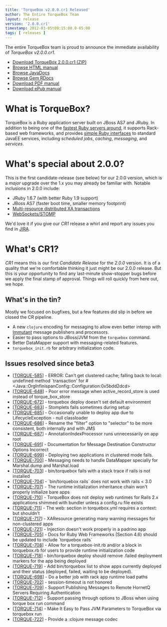 ```yaml
---
title: 'TorqueBox v2.0.0.cr1 Released'
author: The Entire TorqueBox Team
layout: release
version: '2.0.0.cr1'
timestamp: 2012-03-05t09:15:00.0-05:00
tags: [ releases ]
---
```


The entire TorqueBox team is proud to announce the immediate
availability of *TorqueBox v2.0.0.cr1*.

* [Download TorqueBox 2.0.0.cr1 (ZIP)][download]
* [Browse HTML manual][htmldocs]
* [Browse JavaDocs][javadocs]
* [Browse Gem RDocs][rdocs]
* [Download PDF manual][pdfdocs]
* [Download ePub manual][epubdocs]

# What is TorqueBox?

TorqueBox is a Ruby application server built on JBoss AS7 and JRuby.  In
addition to being one of the [fastest Ruby servers around][BENchmarks], it supports
Rack-based web frameworks, and provides [simple Ruby interfaces][features] to
standard JavaEE services, including *scheduled jobs*, *caching*, *messaging*,
and *services*.

# What's special about 2.0.0?

This is the first candidate-release (see below) for our 2.0.0 version, which is a *major*
upgrade over the 1.x you may already be familiar with.  Notable
inclusions in 2.0.0 include:

* JRuby 1.6.7 (with better Ruby 1.9 support)
* JBoss AS7 (faster boot time, smaller memory footprint)
* [Multi-resource distributed XA transactions][XA]
* [WebSockets/STOMP][STOMP]

We'd love it if you give our *CR1* release a whirl and report any
issues you find in [JIRA].

# What's CR1?

*CR1* means this is our first *Candidate Release* for the *2.0.0* version.  It is
of a quality that we're comfortable thinking it just might be our 2.0.0 release.  But
this is your opportunity to find any last-minute show-stopper bugs before we apply
the final stamp of approval.  Things will roll quickly from here out, we hope.

## What's in the tin?

Mostly we focused on bugfixes, but a few features did slip in before we closed
the CR pipeline.

* A new `clojure` encoding for messaging to allow even better interop with [Immutant] message
publishers and processors.
* Easier to pass options to JBoss/JVM from the `torquebox` command.
* Better DataMapper support with messaging-related features.
* `torquebox_init.rb` for arbitrary initialization code.

## Issues resolved since beta3

<ul>
<li>[<a href='https://issues.jboss.org/browse/TORQUE-585'>TORQUE-585</a>] -         ERROR: Can&#39;t get clustered cache; falling back to local: undefined method `transaction&#39; for #&lt;Java::OrgInfinispanConfig::Configuration:0x5bdd2dcd&gt;
</li>
<li>[<a href='https://issues.jboss.org/browse/TORQUE-648'>TORQUE-648</a>] -         Poor error message when active_record_store is used instead of torque_box_store
</li>
<li>[<a href='https://issues.jboss.org/browse/TORQUE-672'>TORQUE-672</a>] -         torquebox deploy doesn&#39;t set default environment
</li>
<li>[<a href='https://issues.jboss.org/browse/TORQUE-683'>TORQUE-683</a>] -         Stomplets fails sometimes during setup
</li>
<li>[<a href='https://issues.jboss.org/browse/TORQUE-685'>TORQUE-685</a>] -         Occasionally unable to deploy app due to LifecycleException - null classloader
</li>
<li>[<a href='https://issues.jboss.org/browse/TORQUE-686'>TORQUE-686</a>] -         Rename the &quot;filter&quot; option to &quot;selector&quot; to be more consistent, both internally and with JMS
</li>
<li>[<a href='https://issues.jboss.org/browse/TORQUE-687'>TORQUE-687</a>] -         AnnotationIndexProcessor runs unnecessarily on app root
</li>
<li>[<a href='https://issues.jboss.org/browse/TORQUE-691'>TORQUE-691</a>] -         Documentation for Message Destination Constructor Options Incorrect
</li>
<li>[<a href='https://issues.jboss.org/browse/TORQUE-699'>TORQUE-699</a>] -         Deploying two applications in clustered mode fails.
</li>
<li>[<a href='https://issues.jboss.org/browse/TORQUE-700'>TORQUE-700</a>] -         Messaging needs to handle DataMapper specially for Marshal.dump and Marshal.load
</li>
<li>[<a href='https://issues.jboss.org/browse/TORQUE-703'>TORQUE-703</a>] -         bin/torquebox fails with a stack trace if rails is not installed
</li>
<li>[<a href='https://issues.jboss.org/browse/TORQUE-704'>TORQUE-704</a>] -         `bin/torquebox rails` does not work with rails &lt; 3.0
</li>
<li>[<a href='https://issues.jboss.org/browse/TORQUE-707'>TORQUE-707</a>] -         The runtime initialization inheritance chain won&#39;t properly initialize bare apps
</li>
<li>[<a href='https://issues.jboss.org/browse/TORQUE-710'>TORQUE-710</a>] -         TorqueBox does not deploy web runtimes for Rails 2.x applications shimmed with bundler unless a config.ru file exists
</li>
<li>[<a href='https://issues.jboss.org/browse/TORQUE-711'>TORQUE-711</a>] -         The web: section in torquebox.yml requires a context: but shouldn&#39;t
</li>
<li>[<a href='https://issues.jboss.org/browse/TORQUE-717'>TORQUE-717</a>] -         XAResource generating many warning messages for non-clustered apps
</li>
<li>[<a href='https://issues.jboss.org/browse/TORQUE-721'>TORQUE-721</a>] -         Injection doesn&#39;t work properly in a padrino app
</li>
<li>[<a href='https://issues.jboss.org/browse/TORQUE-705'>TORQUE-705</a>] -         Docs for Ruby Web Frameworks (Section 4.6) should be updated to include `torquebox rails`
</li>
<li>[<a href='https://issues.jboss.org/browse/TORQUE-708'>TORQUE-708</a>] -         Allow for a torquebox-init.rb and/or a block in torquebox.rb for users to provide runtime initialization code
</li>
<li>[<a href='https://issues.jboss.org/browse/TORQUE-718'>TORQUE-718</a>] -         bin/torquebox deploy should remove .failed deployment markers for the app being deployed
</li>
<li>[<a href='https://issues.jboss.org/browse/TORQUE-719'>TORQUE-719</a>] -         Add bin/torquebox list to show apps currently deployed and their status (deployed, failed, waiting to be deployed).
</li>
<li>[<a href='https://issues.jboss.org/browse/TORQUE-698'>TORQUE-698</a>] -         Do a better job with rack app runtime load paths
</li>
<li>[<a href='https://issues.jboss.org/browse/TORQUE-702'>TORQUE-702</a>] -         session-timeout is not honored
</li>
<li>[<a href='https://issues.jboss.org/browse/TORQUE-709'>TORQUE-709</a>] -         Support Publishing Messages to Remote HornetQ Servers Requiring Authentication
</li>
<li>[<a href='https://issues.jboss.org/browse/TORQUE-712'>TORQUE-712</a>] -         Support passing through options to JBoss when using torque box run command
</li>
<li>[<a href='https://issues.jboss.org/browse/TORQUE-714'>TORQUE-714</a>] -         Make It Easy to Pass JVM Parameters to TorqueBox via torquebox run
</li>
<li>[<a href='https://issues.jboss.org/browse/TORQUE-722'>TORQUE-722</a>] -         Provide a :clojure message codec
</li>
</ul>
                                            


[download]: /release/org/torquebox/torquebox-dist/2.0.0.cr1/torquebox-dist-2.0.0.cr1-bin.zip
[htmldocs]: /documentation/2.0.0.cr1/
[javadocs]: /documentation/2.0.0.cr1/javadoc/
[rdocs]:    /documentation/2.0.0.cr1/yardoc/
[pdfdocs]:  /release/org/torquebox/torquebox-docs-en_US/2.0.0.cr1/torquebox-docs-en_US-2.0.0.cr1.pdf
[epubdocs]: /release/org/torquebox/torquebox-docs-en_US/2.0.0.cr1/torquebox-docs-en_US-2.0.0.cr1.epub
[features]: /features
[JIRA]: http://issues.jboss.org/browse/TORQUE
[BENchmarks]: /news/2011/10/06/torquebox-2x-performance/
[Immutant]: http://immutant.org/
[STOMP]: /documentation/2.0.0.cr1/stomp.html
[XA]: /documentation/2.0.0.cr1/transactions.html
